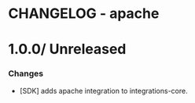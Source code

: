 # CHANGELOG - apache

1.0.0/ Unreleased
==================

### Changes

* [SDK] adds apache integration to integrations-core.

